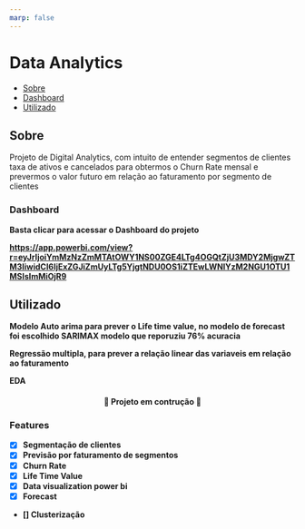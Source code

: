 ```yaml
---
marp: false
---
```


# Data Analytics

* [Sobre](#Sobre)
* [Dashboard](#Dashboard)
* [Utilizado](#Utilizado)


## Sobre

<p>Projeto de Digital Analytics, com intuito de entender segmentos de clientes taxa de ativos e cancelados para obtermos o Churn Rate mensal e prevermos o valor futuro em relação ao faturamento por segmento de clientes </p>


### Dashboard
<b>Basta clicar para acessar o Dashboard do projeto<b><br>

<a> https://app.powerbi.com/view?r=eyJrIjoiYmMzNzZmMTAtOWY1NS00ZGE4LTg4OGQtZjU3MDY2MjgwZTM3IiwidCI6IjExZGJiZmUyLTg5YjgtNDU0OS1iZTEwLWNlYzM2NGU1OTU1MSIsImMiOjR9 </a>


## Utilizado 
<p>Modelo <b>Auto arima</b> para prever o Life time value, no modelo de forecast foi escolhido SARIMAX modelo que reporuziu 76% acuracia</p>
<p><b>Regressão multipla</b>, para prever a relação linear das variaveis em relação ao faturamento</p>
<p><b>EDA</b></p>


<h4 align="center">
   🚀 Projeto em contrução 🚀
</h4>

### Features
- [x] Segmentação de clientes
- [x] Previsão por faturamento de segmentos
- [x] Churn Rate
- [x] Life Time Value
- [x] Data visualization power bi
- [x] Forecast
- []  Clusterização
